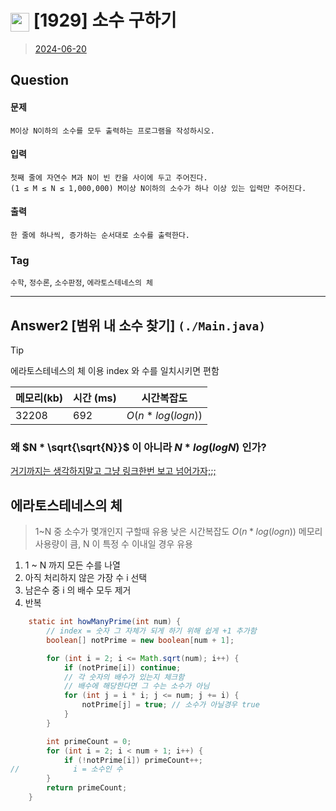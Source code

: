 # <img src="https://d2gd6pc034wcta.cloudfront.net/tier/8.svg" width="30" height="30" style="vertical-align: middle;"/> [1929] 소수 구하기
> [2024-06-20](https://www.acmicpc.net/problem/1929)

## Question
#### 문제
``` 
M이상 N이하의 소수를 모두 출력하는 프로그램을 작성하시오.
```
#### 입력
```
첫째 줄에 자연수 M과 N이 빈 칸을 사이에 두고 주어진다. 
(1 ≤ M ≤ N ≤ 1,000,000) M이상 N이하의 소수가 하나 이상 있는 입력만 주어진다.
```
#### 출력
```
한 줄에 하나씩, 증가하는 순서대로 소수를 출력한다.
```
### Tag
`수학`, `정수론`, `소수판정`, `에라토스테네스의 체`

--- 

## Answer2 [범위 내 소수 찾기] `(./Main.java)`
> [!tip] 
> 에라토스테네스의 체 이용
> index 와 수를 일치시키면 편함


| 메모리(kb) | 시간  (ms) | 시간복잡도 |
|---------|----------|-------|
| 32208   | 692       | $O(n * log(log n))$    |

### 왜 $N * \sqrt{\sqrt{N}}$ 이 아니라  $N * log(log N)$ 인가?
[거기까지는 생각하지말고 그냥 링크한번 보고 넘어가자;;;](https://en.wikipedia.org/wiki/Divergence_of_the_sum_of_the_reciprocals_of_the_primes)

## 에라토스테네스의 체
> 1~N 중 소수가 몇개인지 구할때 유용
> 낮은 시간복잡도  $O(n * log(log n))$
> 메모리 사용량이 큼, N 이 특정 수 이내일 경우 유용

1. 1 ~ N 까지 모든 수를 나열
2. 아직 처리하지 않은 가장 수 i 선택
3. 남은수 중 i 의 배수 모두 제거
4. 반복

```java
    static int howManyPrime(int num) {
        // index = 숫자 그 자체가 되게 하기 위해 쉽게 +1 추가함
        boolean[] notPrime = new boolean[num + 1];

        for (int i = 2; i <= Math.sqrt(num); i++) {
            if (notPrime[i]) continue;
            // 각 숫자의 배수가 있는지 체크함
            // 배수에 해당한다면 그 수는 소수가 아님
            for (int j = i * i; j <= num; j += i) {
                notPrime[j] = true; // 소수가 아닐경우 true
            }
        }

        int primeCount = 0;
        for (int i = 2; i < num + 1; i++) {
            if (!notPrime[i]) primeCount++;
//            i = 소수인 수
        }
        return primeCount;
    }
```